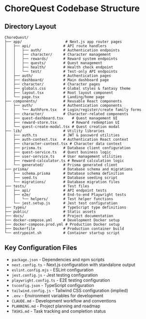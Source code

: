 # ChoreQuest Codebase Structure

## Directory Layout
```
ChoreQuest/
├── app/                    # Next.js app router pages
│   ├── api/               # API route handlers
│   │   ├── auth/          # Authentication endpoints
│   │   ├── character/     # Character management
│   │   ├── rewards/       # Reward system endpoints
│   │   ├── quests/        # Quest management
│   │   ├── health/        # Health check endpoint
│   │   └── test/          # Test-only API endpoints
│   ├── auth/              # Authentication pages
│   ├── dashboard/         # Main dashboard page
│   ├── character/         # Character pages
│   ├── globals.css        # Global styles & fantasy theme
│   ├── layout.tsx         # Root layout component
│   └── page.tsx           # Landing/home page
├── components/            # Reusable React components
│   ├── auth/              # Authentication components
│   │   └── AuthForm.tsx   # Login/register/create family forms
│   ├── character/         # Character-related components
│   ├── quest-dashboard.tsx    # Quest management UI
│   ├── reward-store.tsx       # Reward redemption UI
│   └── quest-create-modal.tsx # Quest creation modal
├── lib/                   # Utility libraries
│   ├── auth.ts            # JWT & password utilities
│   ├── auth-context.tsx   # Authentication React context
│   ├── character-context.tsx # Character data context
│   ├── prisma.ts          # Database client configuration
│   ├── quest-service.ts   # Quest business logic
│   ├── user-service.ts    # User management utilities
│   ├── reward-calculator.ts # Reward calculation logic
│   └── generated/         # Prisma generated client
├── prisma/                # Database schema and migrations
│   ├── schema.prisma      # Database schema definition
│   ├── seed.ts            # Database seeding script
│   └── migrations/        # Database migration files
├── tests/                 # Test files
│   ├── api/               # API endpoint tests
│   ├── e2e/               # End-to-end Playwright tests
│   │   └── helpers/       # Test helper functions
│   └── jest.setup.js      # Jest test configuration
├── types/                 # TypeScript type definitions
├── public/                # Static assets
├── docs/                  # Project documentation
├── docker-compose.yml     # Development Docker setup
├── docker-compose.prod.yml # Production Docker setup
├── Dockerfile             # Production container build
└── entrypoint.sh          # Container startup script
```

## Key Configuration Files
- `package.json` - Dependencies and npm scripts
- `next.config.ts` - Next.js configuration with standalone output
- `eslint.config.mjs` - ESLint configuration
- `jest.config.js` - Jest testing configuration
- `playwright.config.ts` - E2E testing configuration
- `tsconfig.json` - TypeScript configuration
- `tailwind.config.js` - Tailwind CSS configuration (implied)
- `.env` - Environment variables for development
- `CLAUDE.md` - Development workflow and conventions
- `PLANNING.md` - Project planning and roadmap
- `TASKS.md` - Task tracking and completion status